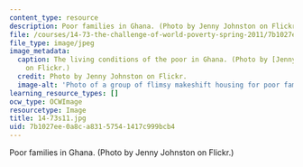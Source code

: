 ```yaml
---
content_type: resource
description: Poor families in Ghana. (Photo by Jenny Johnston on Flickr.)
file: /courses/14-73-the-challenge-of-world-poverty-spring-2011/7b1027ee0a8ca83157541417c999bcb4_14-73s11.jpg
file_type: image/jpeg
image_metadata:
  caption: The living conditions of the poor in Ghana. (Photo by [Jenny Johnston](http://www.flickr.com/photos/spinningjenny/5898295/in/photostream)
    on Flickr.)
  credit: Photo by Jenny Johnston on Flickr.
  image-alt: 'Photo of a group of flimsy makeshift housing for poor families in Ghana. '
learning_resource_types: []
ocw_type: OCWImage
resourcetype: Image
title: 14-73s11.jpg
uid: 7b1027ee-0a8c-a831-5754-1417c999bcb4
---
```

Poor families in Ghana. (Photo by Jenny Johnston on Flickr.)

